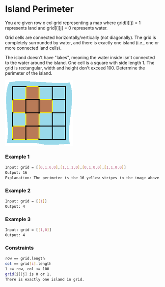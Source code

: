 # Island Perimeter

You are given row x col grid representing a map where grid[i][j] = 1 represents land and grid[i][j] = 0 represents water.

Grid cells are connected horizontally/vertically (not diagonally). The grid is completely surrounded by water, and there is exactly one island (i.e., one or more connected land cells).

The island doesn't have "lakes", meaning the water inside isn't connected to the water around the island. One cell is a square with side length 1. The grid is rectangular, width and height don't exceed 100. Determine the perimeter of the island.

[![island](island.png)]()
### Example 1
```sh
Input: grid = [[0,1,0,0],[1,1,1,0],[0,1,0,0],[1,1,0,0]]
Output: 16
Explanation: The perimeter is the 16 yellow stripes in the image above.
```

### Example 2
```sh
Input: grid = [[1]]
Output: 4
```

### Example 3
```sh
Input: grid = [[1,0]]
Output: 4
```

### Constraints
```sh
row == grid.length
col == grid[i].length
1 <= row, col <= 100
grid[i][j] is 0 or 1.
There is exactly one island in grid.
```
